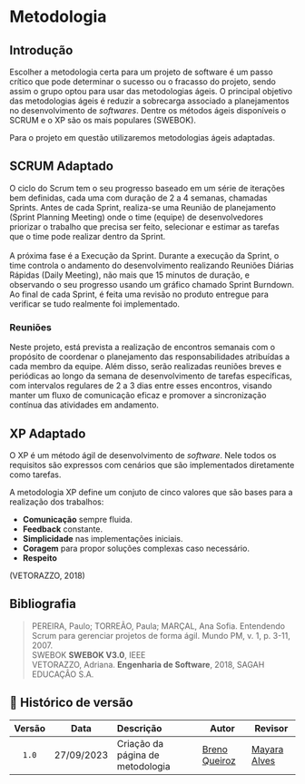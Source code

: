 # Metodologia

## Introdução

Escolher a metodologia certa para um projeto de software é um passo crítico que pode determinar o sucesso ou o fracasso do projeto, sendo assim o grupo optou para usar das metodologias ágeis. O principal objetivo das metodologias ágeis é reduzir a sobrecarga
associado a planejamentos no desenvolvimento de *softwares*.
Dentre os métodos ágeis disponíveis o SCRUM e o XP são os mais populares
(SWEBOK). 

Para o projeto em questão utilizaremos metodologias ágeis adaptadas.

## SCRUM Adaptado

O ciclo do Scrum tem o seu progresso baseado em um série de iterações bem
definidas, cada uma com duração de 2 a 4 semanas, chamadas Sprints. Antes de cada
Sprint, realiza-se uma Reunião de planejamento (Sprint Planning Meeting)
onde o time (equipe) de desenvolvedores priorizar o trabalho que precisa ser feito,
selecionar e estimar as tarefas que o time pode realizar dentro da Sprint.
<br><br>
A próxima fase é a Execução da Sprint. Durante a
execução da Sprint, o time controla o andamento do desenvolvimento realizando
Reuniões Diárias Rápidas (Daily Meeting), não mais que 15 minutos de duração, e
observando o seu progresso usando um gráfico chamado Sprint Burndown. Ao final
de cada Sprint, é feita uma revisão no produto entregue para verificar se tudo realmente foi
implementado.

### Reuniões 

Neste projeto, está prevista a realização de encontros semanais com o propósito de coordenar o planejamento das responsabilidades atribuídas a cada membro da equipe. Além disso, serão realizadas reuniões breves e periódicas ao longo da semana de desenvolvimento de tarefas específicas, com intervalos regulares de 2 a 3 dias entre esses encontros, visando manter um fluxo de comunicação eficaz e promover a sincronização contínua das atividades em andamento.

## XP Adaptado

O XP é um método ágil de desenvolvimento de *software*. Nele todos os requisitos são expressos
com cenários que são implementados diretamente como tarefas.

A metodologia XP define um conjuto de cinco valores que são bases para a realização dos trabalhos:

- **Comunicação** sempre fluida.
- **Feedback** constante.
- **Simplicidade** nas implementações iniciais.
- **Coragem** para propor soluções complexas caso necessário.
- **Respeito**

(VETORAZZO, 2018)


## Bibliografia
> PEREIRA, Paulo; TORREÃO, Paula; MARÇAL, Ana Sofia. Entendendo Scrum para gerenciar projetos de forma ágil. Mundo PM, v. 1, p. 3-11, 2007. </br>
> SWEBOK **SWEBOK V3.0**, IEEE <br/>
> VETORAZZO, Adriana. **Engenharia de Software**, 2018, SAGAH EDUCAÇÂO S.A. </br>

## 📑 Histórico de versão

| Versão| Data      | Descrição | Autor | Revisor       |
| :-:   | :-----:       | :------       | -------    | -------            |
| `1.0`   |27/09/2023 |   Criação da página de metodologia   |  [Breno Queiroz](https://github.com/brenob6)| [Mayara Alves](https://github.com/Mayara-tech) |

